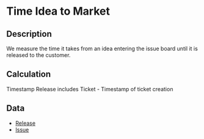 # Time Idea to Market

## Description
We measure the time it takes from an idea entering the issue board until it is released to the customer.

## Calculation
Timestamp Release includes Ticket - Timestamp of ticket creation

## Data
* [Release](Release.md)
* [Issue](Issue.md)